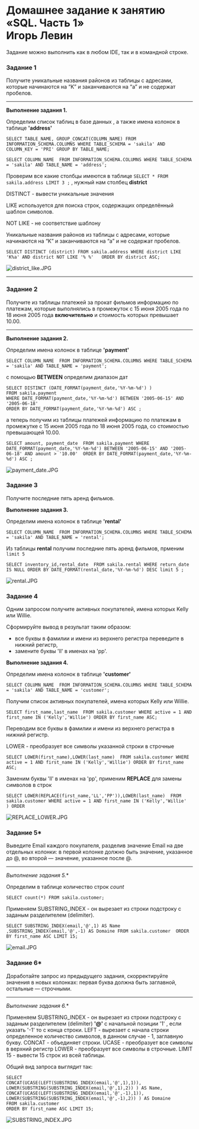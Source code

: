 # Домашнее задание к занятию «SQL. Часть 1»  <br/> Игорь Левин 

Задание можно выполнить как в любом IDE, так и в командной строке.

### Задание 1

Получите уникальные названия районов из таблицы с адресами, которые начинаются на “K” и заканчиваются на “a” и не содержат пробелов.

---

**Выполнение задания 1.**


 Определим список таблиц в базе данных , а также имена колонок в таблице **'address'**

```
SELECT TABLE_NAME, GROUP_CONCAT(COLUMN_NAME) FROM INFORMATION_SCHEMA.COLUMNS WHERE TABLE_SCHEMA = 'sakila' AND COLUMN_KEY = 'PRI' GROUP BY TABLE_NAME;

SELECT COLUMN_NAME  FROM INFORMATION_SCHEMA.COLUMNS WHERE TABLE_SCHEMA = 'sakila' AND TABLE_NAME = 'address';
```

Проверим все какие столбцы имеются в таблице `SELECT * FROM sakila.address LIMIT 3 ;` , нужный нам столбец **district** 

DISTINCT - вывести уникальные значения

LIKE используется для поиска строк, содержащих определённый шаблон символов. 

NOT LIKE - не соответствие шаблону


Уникальные названия районов из таблицы с адресами, которые начинаются на “K” и заканчиваются на “a” и не содержат пробелов.

```
SELECT DISTINCT (district) FROM sakila.address WHERE district LIKE 'K%a' AND district NOT LIKE '% %'   ORDER BY district ASC;
```

![district_like.JPG](https://github.com/elekpow/netology/blob/main/reldb/lesson3/images/district_like.JPG)


---

### Задание 2

Получите из таблицы платежей за прокат фильмов информацию по платежам, которые выполнялись в промежуток с 15 июня 2005 года по 18 июня 2005 года **включительно** и стоимость которых превышает 10.00.

---

**Выполнение задания 2.**


Определим  имена колонок в таблице **'payment'**

`SELECT COLUMN_NAME  FROM INFORMATION_SCHEMA.COLUMNS WHERE TABLE_SCHEMA = 'sakila' AND TABLE_NAME = 'payment';`

с помощью **BETWEEN** определим диапазон дат 

```
SELECT DISTINCT (DATE_FORMAT(payment_date,'%Y-%m-%d') )  
FROM sakila.payment 
WHERE DATE_FORMAT(payment_date,'%Y-%m-%d') BETWEEN '2005-06-15' AND '2005-06-18' 
ORDER BY DATE_FORMAT(payment_date,'%Y-%m-%d') ASC ;
```

а теперь получим из таблицы платежей информацию по платежам в промежутке с 15 июня 2005 года по 18 июня 2005 года,  со стоимостью превышающей 10.00.


``` 
SELECT amount, payment_date  FROM sakila.payment WHERE  DATE_FORMAT(payment_date,'%Y-%m-%d') BETWEEN '2005-06-15' AND '2005-06-18' AND amount > '10.00'  ORDER BY DATE_FORMAT(payment_date,'%Y-%m-%d') ASC ;
```
  
 
 ![payment_date.JPG](https://github.com/elekpow/netology/blob/main/reldb/lesson3/images/payment_date.JPG)
 

### Задание 3

Получите последние пять аренд фильмов.

**Выполнение задания 3.**


Определим  имена колонок в таблице **'rental'**

```
SELECT COLUMN_NAME  FROM INFORMATION_SCHEMA.COLUMNS WHERE TABLE_SCHEMA = 'sakila' AND TABLE_NAME = 'rental';
```

Из таблицы **rental** получим последние пять аренд фильмов, прменим `limit 5`

```
SELECT inventory_id,rental_date  FROM sakila.rental WHERE return_date IS NULL ORDER BY DATE_FORMAT(rental_date,'%Y-%m-%d') DESC limit 5 ;

```
 ![rental.JPG](https://github.com/elekpow/netology/blob/main/reldb/lesson3/images/rental.JPG)
 


### Задание 4

Одним запросом получите активных покупателей, имена которых Kelly или Willie. 

Сформируйте вывод в результат таким образом:
- все буквы в фамилии и имени из верхнего регистра переведите в нижний регистр,
- замените буквы 'll' в именах на 'pp'.

**Выполнение задания 4.**

Определим  имена колонок в таблице **'customer'**

```
SELECT COLUMN_NAME  FROM INFORMATION_SCHEMA.COLUMNS WHERE TABLE_SCHEMA = 'sakila' AND TABLE_NAME = 'customer';
```

Получим список активных покупателей, имена которых Kelly или Willie. 

```
SELECT first_name,last_name  FROM sakila.customer WHERE active = 1 AND first_name IN ('Kelly','Willie') ORDER BY first_name ASC;
```

Переводим все буквы в фамилии и имени из верхнего регистра  в нижний регистр.

LOWER - преобразует все символы указанной строки в строчные

```
SELECT LOWER(first_name),LOWER(last_name)  FROM sakila.customer WHERE active = 1 AND first_name IN ('Kelly','Willie') ORDER BY first_name ASC;
```

Заменим буквы 'll' в именах на 'pp', применим **REPLACE** для замены символов в строк

```
SELECT LOWER(REPLACE(first_name,'LL','PP')),LOWER(last_name)  FROM sakila.customer WHERE active = 1 AND first_name IN ('Kelly','Willie'
) ORDER
```

![REPLACE_LOWER.JPG](https://github.com/elekpow/netology/blob/main/reldb/lesson3/images/REPLACE_LOWER.JPG)



### Задание 5*

Выведите Email каждого покупателя, разделив значение Email на две отдельных колонки: в первой колонке должно быть значение, указанное до @, во второй — значение, указанное после @.

---

**Выполнение задания 5*.**

Определим в таблице количество строк *count*

```
SELECT count(*) FROM sakila.customer;
```

Применяем SUBSTRING_INDEX - он вырезает из строки подстроку с заданым  разделителем (delimiter).

```
SELECT SUBSTRING_INDEX(email,'@',1) AS Name ,SUBSTRING_INDEX(email,'@',-1) AS Domaine FROM sakila.customer  ORDER BY first_name ASC LIMIT 15;
```



 ![email.JPG](https://github.com/elekpow/netology/blob/main/reldb/lesson3/images/email.JPG)


### Задание 6*

Доработайте запрос из предыдущего задания, скорректируйте значения в новых колонках: первая буква должна быть заглавной, остальные — строчными.


---

**Выполнение задания 6*.**

Применяем SUBSTRING_INDEX - он вырезает из строки подстроку с заданым  разделителем (delimiter) **'@'** с начальной позиции '1' , если указать '-1' то с конца строки.
LEFT - вырезает с начала строки определенное количество символов, в данном случае - 1, заглавную букву.
CONCAT -  объединяет строки.
UCASE  - преобразует все символы в верхний регистр
LOWER - преобразует все символы в строчные.
LIMIT 15 - вывести 15 строк из всей таблицы.


Общий вид запроса выглядит так:

```
SELECT 
CONCAT(UCASE(LEFT(SUBSTRING_INDEX(email,'@',1),1)), LOWER(SUBSTRING(SUBSTRING_INDEX(email,'@',1),2)) ) AS Name, 
CONCAT(UCASE(LEFT(SUBSTRING_INDEX(email,'@',-1),1)), LOWER(SUBSTRING(SUBSTRING_INDEX(email,'@',-1),2)) ) AS Domaine 
FROM sakila.customer 
ORDER BY first_name ASC LIMIT 15;
```

![SUBSTRING_INDEX.JPG](https://github.com/elekpow/netology/blob/main/reldb/lesson3/images/SUBSTRING_INDEX.JPG)

